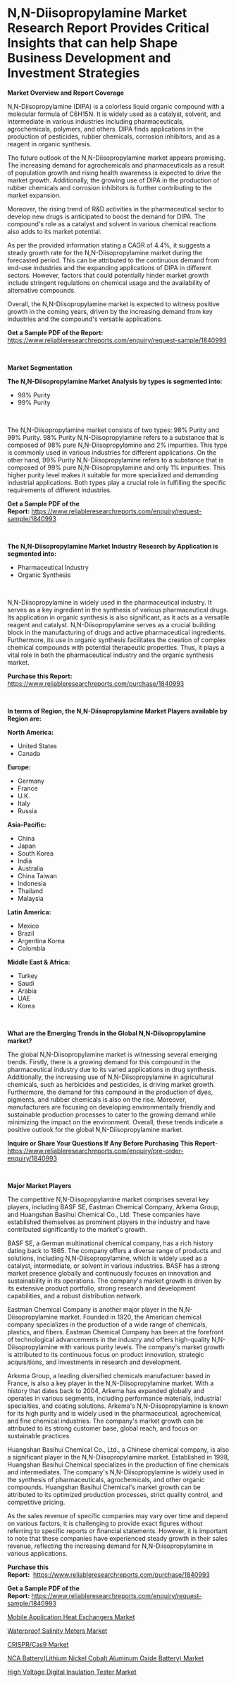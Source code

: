 <p><h1>N,N-Diisopropylamine Market Research Report Provides Critical Insights that can help Shape Business Development and Investment Strategies</h1></p><p><strong>Market Overview and Report Coverage</strong></p>
<p><p>N,N-Diisopropylamine (DIPA) is a colorless liquid organic compound with a molecular formula of C6H15N. It is widely used as a catalyst, solvent, and intermediate in various industries including pharmaceuticals, agrochemicals, polymers, and others. DIPA finds applications in the production of pesticides, rubber chemicals, corrosion inhibitors, and as a reagent in organic synthesis.</p><p>The future outlook of the N,N-Diisopropylamine market appears promising. The increasing demand for agrochemicals and pharmaceuticals as a result of population growth and rising health awareness is expected to drive the market growth. Additionally, the growing use of DIPA in the production of rubber chemicals and corrosion inhibitors is further contributing to the market expansion.</p><p>Moreover, the rising trend of R&D activities in the pharmaceutical sector to develop new drugs is anticipated to boost the demand for DIPA. The compound's role as a catalyst and solvent in various chemical reactions also adds to its market potential.</p><p>As per the provided information stating a CAGR of 4.4%, it suggests a steady growth rate for the N,N-Diisopropylamine market during the forecasted period. This can be attributed to the continuous demand from end-use industries and the expanding applications of DIPA in different sectors. However, factors that could potentially hinder market growth include stringent regulations on chemical usage and the availability of alternative compounds.</p><p>Overall, the N,N-Diisopropylamine market is expected to witness positive growth in the coming years, driven by the increasing demand from key industries and the compound's versatile applications.</p></p>
<p><strong>Get a Sample PDF of the Report:</strong> <a href="https://www.reliableresearchreports.com/enquiry/request-sample/1840993">https://www.reliableresearchreports.com/enquiry/request-sample/1840993</a></p>
<p>&nbsp;</p>
<p><strong>Market Segmentation</strong></p>
<p><strong>The N,N-Diisopropylamine Market Analysis by types is segmented into:</strong></p>
<p><ul><li>98% Purity</li><li>99% Purity</li></ul></p>
<p>&nbsp;</p>
<p><p>The N,N-Diisopropylamine market consists of two types: 98% Purity and 99% Purity. 98% Purity N,N-Diisopropylamine refers to a substance that is composed of 98% pure N,N-Diisopropylamine and 2% impurities. This type is commonly used in various industries for different applications. On the other hand, 99% Purity N,N-Diisopropylamine refers to a substance that is composed of 99% pure N,N-Diisopropylamine and only 1% impurities. This higher purity level makes it suitable for more specialized and demanding industrial applications. Both types play a crucial role in fulfilling the specific requirements of different industries.</p></p>
<p><strong>Get a Sample PDF of the Report:</strong>&nbsp;<a href="https://www.reliableresearchreports.com/enquiry/request-sample/1840993">https://www.reliableresearchreports.com/enquiry/request-sample/1840993</a></p>
<p>&nbsp;</p>
<p><strong>The N,N-Diisopropylamine Market Industry Research by Application is segmented into:</strong></p>
<p><ul><li>Pharmaceutical Industry</li><li>Organic Synthesis</li></ul></p>
<p>&nbsp;</p>
<p><p>N,N-Diisopropylamine is widely used in the pharmaceutical industry. It serves as a key ingredient in the synthesis of various pharmaceutical drugs. Its application in organic synthesis is also significant, as it acts as a versatile reagent and catalyst. N,N-Diisopropylamine serves as a crucial building block in the manufacturing of drugs and active pharmaceutical ingredients. Furthermore, its use in organic synthesis facilitates the creation of complex chemical compounds with potential therapeutic properties. Thus, it plays a vital role in both the pharmaceutical industry and the organic synthesis market.</p></p>
<p><strong>Purchase this Report:</strong>&nbsp; <a href="https://www.reliableresearchreports.com/purchase/1840993">https://www.reliableresearchreports.com/purchase/1840993</a></p>
<p>&nbsp;</p>
<p><strong>In terms of Region, the N,N-Diisopropylamine Market Players available by Region are:</strong></p>
<p>
    <p> <strong> North America: </strong>
        <ul>
            <li>United States</li>
            <li>Canada</li>
        </ul>
        </p> 
    <p> <strong> Europe: </strong>
        <ul>
            <li>Germany</li>
            <li>France</li>
            <li>U.K.</li>
            <li>Italy</li>
            <li>Russia</li>
        </ul>
        </p> 
    <p> <strong> Asia-Pacific: </strong>
        <ul>
            <li>China</li>
            <li>Japan</li>
            <li>South Korea</li>
            <li>India</li>
            <li>Australia</li>
            <li>China Taiwan</li>
            <li>Indonesia</li>
            <li>Thailand</li>
            <li>Malaysia</li>
        </ul>
        </p> 
    <p> <strong> Latin America: </strong>
        <ul>
            <li>Mexico</li>
            <li>Brazil</li>
            <li>Argentina Korea</li>
            <li>Colombia</li>
        </ul>
        </p> 
    <p> <strong> Middle East & Africa: </strong>
        <ul>
            <li>Turkey</li>
            <li>Saudi</li>
            <li>Arabia</li>
            <li>UAE</li>
            <li>Korea</li>
        </ul>
    </p>
    </p>
<p>&nbsp;</p>
<p><strong>What are the Emerging Trends in the Global N,N-Diisopropylamine market?</strong></p>
<p><p>The global N,N-Diisopropylamine market is witnessing several emerging trends. Firstly, there is a growing demand for this compound in the pharmaceutical industry due to its varied applications in drug synthesis. Additionally, the increasing use of N,N-Diisopropylamine in agricultural chemicals, such as herbicides and pesticides, is driving market growth. Furthermore, the demand for this compound in the production of dyes, pigments, and rubber chemicals is also on the rise. Moreover, manufacturers are focusing on developing environmentally friendly and sustainable production processes to cater to the growing demand while minimizing the impact on the environment. Overall, these trends indicate a positive outlook for the global N,N-Diisopropylamine market.</p></p>
<p><strong>Inquire or Share Your Questions If Any Before Purchasing This Report</strong>- <a href="https://www.reliableresearchreports.com/enquiry/pre-order-enquiry/1840993">https://www.reliableresearchreports.com/enquiry/pre-order-enquiry/1840993</a></p>
<p>&nbsp;</p>
<p><strong>Major Market Players</strong></p>
<p><p>The competitive N,N-Diisopropylamine market comprises several key players, including BASF SE, Eastman Chemical Company, Arkema Group, and Huangshan Basihui Chemical Co., Ltd. These companies have established themselves as prominent players in the industry and have contributed significantly to the market's growth.</p><p>BASF SE, a German multinational chemical company, has a rich history dating back to 1865. The company offers a diverse range of products and solutions, including N,N-Diisopropylamine, which is widely used as a catalyst, intermediate, or solvent in various industries. BASF has a strong market presence globally and continuously focuses on innovation and sustainability in its operations. The company's market growth is driven by its extensive product portfolio, strong research and development capabilities, and a robust distribution network.</p><p>Eastman Chemical Company is another major player in the N,N-Diisopropylamine market. Founded in 1920, the American chemical company specializes in the production of a wide range of chemicals, plastics, and fibers. Eastman Chemical Company has been at the forefront of technological advancements in the industry and offers high-quality N,N-Diisopropylamine with various purity levels. The company's market growth is attributed to its continuous focus on product innovation, strategic acquisitions, and investments in research and development.</p><p>Arkema Group, a leading diversified chemicals manufacturer based in France, is also a key player in the N,N-Diisopropylamine market. With a history that dates back to 2004, Arkema has expanded globally and operates in various segments, including performance materials, industrial specialties, and coating solutions. Arkema's N,N-Diisopropylamine is known for its high purity and is widely used in the pharmaceutical, agrochemical, and fine chemical industries. The company's market growth can be attributed to its strong customer base, global reach, and focus on sustainable practices.</p><p>Huangshan Basihui Chemical Co., Ltd., a Chinese chemical company, is also a significant player in the N,N-Diisopropylamine market. Established in 1998, Huangshan Basihui Chemical specializes in the production of fine chemicals and intermediates. The company's N,N-Diisopropylamine is widely used in the synthesis of pharmaceuticals, agrochemicals, and other organic compounds. Huangshan Basihui Chemical's market growth can be attributed to its optimized production processes, strict quality control, and competitive pricing.</p><p>As the sales revenue of specific companies may vary over time and depend on various factors, it is challenging to provide exact figures without referring to specific reports or financial statements. However, it is important to note that these companies have experienced steady growth in their sales revenue, reflecting the increasing demand for N,N-Diisopropylamine in various applications.</p></p>
<p><strong>Purchase this Report:</strong>&nbsp;&nbsp;<a href="https://www.reliableresearchreports.com/purchase/1840993">https://www.reliableresearchreports.com/purchase/1840993</a></p>
<p></p>
<p><strong>Get a Sample PDF of the Report:</strong>&nbsp;<a href="https://www.reliableresearchreports.com/enquiry/request-sample/1840993">https://www.reliableresearchreports.com/enquiry/request-sample/1840993</a></p>
<p><p><a href="https://medium.com/@jqgvpygpb56374/mobile-application-heat-exchangers-market-share-evolution-and-market-growth-trends-2023-2030-1735217f3d0c">Mobile Application Heat Exchangers Market</a></p><p><a href="https://www.linkedin.com/pulse/waterproof-salinity-meters-market-challenges-opportunities/">Waterproof Salinity Meters Market</a></p><p><a href="https://github.com/gdfhhhj/Market-Research-Report-List-1/blob/main/crisprcas9-market.md">CRISPR/Cas9 Market</a></p><p><a href="https://github.com/gulaimolin/Market-Research-Report-List-1/blob/main/nca-batterylithium-nickel-cobalt-aluminum-oxide-battery-market.md">NCA Battery(Lithium Nickel Cobalt Aluminum Oxide Battery) Market</a></p><p><a href="https://www.linkedin.com/pulse/high-voltage-digital-insulation-tester-market-insights-players/">High Voltage Digital Insulation Tester Market</a></p></p>